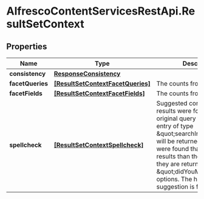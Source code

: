 # AlfrescoContentServicesRestApi.ResultSetContext

## Properties
Name | Type | Description | Notes
------------ | ------------- | ------------- | -------------
**consistency** | [**ResponseConsistency**](ResponseConsistency.md) |  | [optional] 
**facetQueries** | [**[ResultSetContextFacetQueries]**](ResultSetContextFacetQueries.md) | The counts from facet queries | [optional] 
**facetFields** | [**[ResultSetContextFacetFields]**](ResultSetContextFacetFields.md) | The counts from field facets | [optional] 
**spellcheck** | [**[ResultSetContextSpellcheck]**](ResultSetContextSpellcheck.md) | Suggested corrections  If zero results were found for the original query then a single entry of type \&quot;searchInsteadFor\&quot; will be returned. If alternatives were found that return more results than the original query they are returned as \&quot;didYouMean\&quot; options. The highest quality suggestion is first.  | [optional] 


